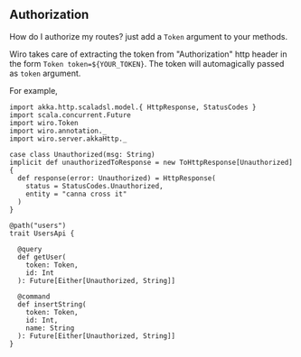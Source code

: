 ## Authorization

How do I authorize my routes? just add a `Token` argument to your methods.


Wiro takes care of extracting the token from "Authorization" http header in the form `Token token=${YOUR_TOKEN}`. The token will automagically passed as `token` argument.

For example,
```tut:silent
import akka.http.scaladsl.model.{ HttpResponse, StatusCodes }
import scala.concurrent.Future
import wiro.Token
import wiro.annotation._
import wiro.server.akkaHttp._

case class Unauthorized(msg: String)
implicit def unauthorizedToResponse = new ToHttpResponse[Unauthorized] {
  def response(error: Unauthorized) = HttpResponse(
    status = StatusCodes.Unauthorized,
    entity = "canna cross it"
  )
}

@path("users")
trait UsersApi {

  @query
  def getUser(
    token: Token,
    id: Int
  ): Future[Either[Unauthorized, String]]

  @command
  def insertString(
    token: Token,
    id: Int,
    name: String
  ): Future[Either[Unauthorized, String]]
}
```
